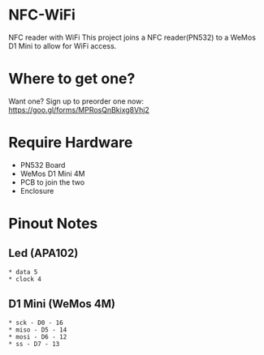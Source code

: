 # NFC-WiFi
NFC reader with WiFi 
This project joins a NFC reader(PN532) to a WeMos D1 Mini to allow for WiFi access.

# Where to get one?
Want one? Sign up to preorder one now: https://goo.gl/forms/MPRosQnBkixg8Vhj2

# Require Hardware
* PN532 Board
* WeMos D1 Mini 4M
* PCB to join the two
* Enclosure

# Pinout Notes

## Led (APA102)
	* data 5
	* clock 4

## D1 Mini (WeMos 4M)
	* sck - D0 - 16 
	* miso - D5 - 14
	* mosi - D6 - 12
	* ss - D7 - 13

